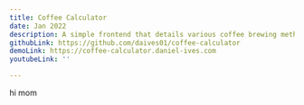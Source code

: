 ```yaml
---
title: Coffee Calculator
date: Jan 2022
description: A simple frontend that details various coffee brewing methods, built with Next.js (v12) and chakra-ui
githubLink: https://github.com/daives01/coffee-calculator
demoLink: https://coffee-calculator.daniel-ives.com
youtubeLink: '' 

---
```


hi mom
